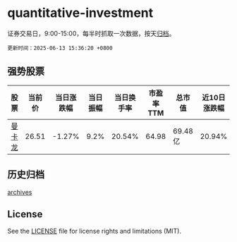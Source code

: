 # quantitative-investment

证券交易日，9:00-15:00，每半时抓取一次数据，按天[归档](archives)。

`更新时间：2025-06-13 15:36:20 +0800`

## 强势股票

|股票|当前价|当日涨跌幅|当日振幅|当日换手率|市盈率TTM|总市值|近10日涨跌幅|
|----|----|----|----|----|----|----|----|
|[曼卡龙](https://xueqiu.com/S/SZ300945)|26.51|-1.27%|9.2%|20.54%|64.98|69.48亿|20.94%|

## 历史归档

[archives](archives)

## License

See the [LICENSE](LICENSE) file for license rights and limitations (MIT).